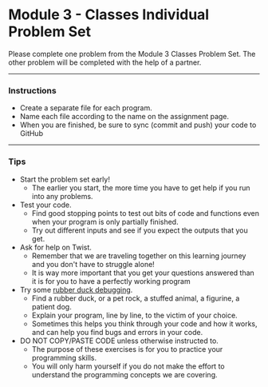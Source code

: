 # Module 3 - Classes Individual Problem Set

Please complete one problem from the Module 3 Classes Problem Set. The other problem will be completed with the help of a partner.

---

### Instructions
- Create a separate file for each program.
- Name each file according to the name on the assignment page.
- When you are finished, be sure to sync (commit and push) your code to GitHub

---

### Tips
- Start the problem set early!
    - The earlier you start, the more time you have to get help if you run into any 
    problems.
- Test your code. 
    - Find good stopping points to test out bits of code and
    functions even when your program is only partially finished. 
    - Try out different inputs and see if you expect the outputs that you get.
- Ask for help on Twist. 
    - Remember that we are traveling together on this 
    learning journey and you don't have to struggle alone!
    - It is way more important that you get your questions answered than it is
    for you to have a perfectly working program
- Try some [rubber duck debugging](https://rubberduckdebugging.com/).
    - Find a rubber duck, or a pet rock, a stuffed animal, a figurine, a patient dog.
    - Explain your program, line by line, to the victim of your choice.
    - Sometimes this helps you think through your code and how it works, and 
    can help you find bugs and errors in your code.
- DO NOT COPY/PASTE CODE unless otherwise instructed to.
    - The purpose of these exercises is for you to practice your programming skills.
    - You will only harm yourself if you do not make the effort to understand the
    programming concepts we are covering.
    
